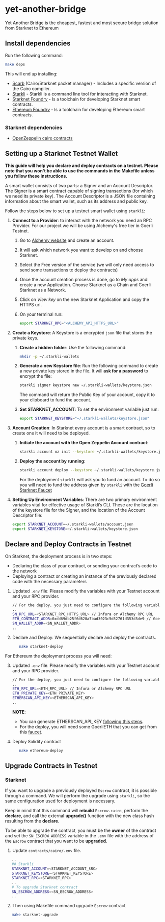 # yet-another-bridge

Yet Another Bridge is the cheapest, fastest and most secure bridge solution from Starknet to Ethereum

## Install dependencies

Run the following command:

```bash
make deps
```

This will end up installing:

- [Scarb](https://docs.swmansion.com/scarb) (Cairo/Starknet packet manager) -
  Includes a specific version of the Cairo compiler.
- [Starkli](https://github.com/xJonathanLEI/starkli) - Starkli is a command line tool for interacting with Starknet.
- [Starknet Foundry](https://foundry-rs.github.io/starknet-foundry/) - Is a toolchain for developing Starknet smart contracts.
- [Ethereum Foundry](https://book.getfoundry.sh/) - Is a toolchain for developing Ethereum smart contracts.

### Starknet dependencies

- [OpenZeppelin cairo contracts](https://github.com/OpenZeppelin/cairo-contracts/)

## Setting up a Starknet Testnet Wallet

**This guide will help you declare and deploy contracts on a testnet. Please
note that you won't be able to use the commands in the Makefile unless you
follow these instructions.**

A smart wallet consists of two parts: a Signer and an Account Descriptor. The
Signer is a smart contract capable of signing transactions (for which we need
its private key). The Account Descriptor is a JSON file containing information
about the smart wallet, such as its address and public key.

Follow the steps below to set up a testnet smart wallet using `starkli`:

1. **Connect to a Provider**: to interact with the network you need an RPC
   Provider. For our project we will be using Alchemy's free tier in Goerli
   Testnet.

   1. Go to [Alchemy website](https://www.alchemy.com/) and create an account.
   2. It will ask which network you want to develop on and choose Starknet.
   3. Select the Free version of the service (we will only need access to send
      some transactions to deploy the contracts)
   4. Once the account creation process is done, go to _My apps_ and create a
      new Application. Choose Starknet as a Chain and Goerli Starknet as a
      Network.
   5. Click on _View key_ on the new Starknet Application and copy the HTTPS
      url.
   6. On your terminal run:

      ```bash
      export STARKNET_RPC="<ALCHEMY_API_HTTPS_URL>"
      ```
2. **Create a Keystore**: A Keystore is a encrypted `json` file that stores the
   private keys.

   1. **Create a hidden folder**: Use the following command:

      ```bash
      mkdir -p ~/.starkli-wallets
      ```
   2. **Generate a new Keystore file**: Run the following command to create a
      new private key stored in the file. It will **ask for a password** to
      encrypt the file:

      ```bash
      starkli signer keystore new ~/.starkli-wallets/keystore.json
      ```

      The command will return the Public Key of your account, copy it to your
      clipboard to fund the account.
   3. **Set STARKNET_ACCOUNT**: To set the environment variable just run:

      ```bash
      export STARKNET_KEYSTORE="~/.starkli-wallets/keystore.json"
      ```
3. **Account Creation**: In Starknet every account is a smart contract, so to
   create one it will need to be deployed.

   1. **Initiate the account with the Open Zeppelin Account contract**:

      ```bash
      starkli account oz init --keystore ~/.starkli-wallets/keystore.json ~/.starkli-wallets/account.json
      ```
   2. **Deploy the account by running**:

      ```bash
      starkli account deploy --keystore ~/.starkli-wallets/keystore.json ~/.starkli-wallets/account.json
      ```

      For the deployment `starkli` will ask you to fund an account. To do so
      you will need to fund the address given by `starkli` with the
      [Goerli Starknet Faucet](https://faucet.goerli.starknet.io)
4. **Setting Up Environment Variables**: There are two primary environment
   variables vital for effective usage of Starkli’s CLI. These are the location
   of the keystore file for the Signer, and the location of the Account
   Descriptor file:

   ```bash
   export STARKNET_ACCOUNT=~/.starkli-wallets/account.json
   export STARKNET_KEYSTORE=~/.starkli-wallets/keystore.json
   ```

## Declare and Deploy Contracts in Testnet

On Starknet, the deployment process is in two steps:

- Declaring the class of your contract, or sending your contract’s code to the
  network
- Deploying a contract or creating an instance of the previously declared code
  with the necessary parameters

1. Updated `.env` file: Please modify the variables with your Testnet account and your RPC provider.

   ```bash
   // For the deploy, you just need to configure the following variables in the .env file on the mm-bot folder
   ..
   SN_RPC_URL=<STARKNET_RPC_HTTPS_URL> // Infura or Alchemy RPC URL 
   ETH_CONTRACT_ADDR=0xdd69db25f6d620a7bad3023c5d32761d353d3de9 // GoerliETH 
   SN_WALLET_ADDR=<SN_WALLET_ADDR>
   ..
   ```
2. Declare and Deploy: We sequentially declare and deploy the contracts.

   ```bash
      make starknet-deploy
   ```

For Ethereum the deployment process you will need:

3. Updated `.env` file: Please modify the variables with your Testnet account and your RPC provider.

   ```bash
   // For the deploy, you just need to configure the following variables in the .env file on the contracts/solidity/ folder
   ..
   ETH_RPC_URL=<ETH_RPC_URL> // Infura or Alchemy RPC URL
   ETH_PRIVATE_KEY=<ETH_PRIVATE_KEY>
   ETHERSCAN_API_KEY=<ETHERSCAN_API_KEY>
   ..
   ```
   **NOTE**:

   - You can generate ETHERSCAN_API_KEY [following this steps](https://docs.etherscan.io/getting-started/viewing-api-usage-statistics).
   - For the deploy, you will need some GoerliETH that you can get from this [faucet](https://goerlifaucet.com/).
4. Deploy Solidity contract

   ```bash
      make ethereum-deploy
   ```

## Upgrade Contracts in Testnet

### Starknet

If you want to upgrade a previously deployed `Escrow` contract, it is possible through a command. We will perform the upgrade using `starkli`, so the same configuration used for deployment is necessary.

Keep in mind that this command will **rebuild** `Escrow.cairo`, perform the **declare**, and call the external **upgrade()** function with the new class hash resulting from the **declare**. 

To be able to upgrade the contract, you must be the **owner** of the contract and set the `SN_ESCROW_ADDRESS` variable in the `.env` file with the address of the `Escrow` contract that you want to be **upgraded**.

1. Update `contracts/cairo/.env` file.

```bash
   ..
   ## Starkli
   STARKNET_ACCOUNT=<STARKNET_ACCOUNT_SRC>
   STARKNET_KEYSTORE=<STARKNET_KEYSTORE>
   STARKNET_RPC=<STARKNET_RPC>
   ..
   # To upgrade Starknet contract 
   SN_ESCROW_ADDRESS=<SN_ESCROW_ADDRESS>
   ..
```

2. Then using Makefile command upgrade `Escrow` contract

```bash
   make starknet-upgrade
```